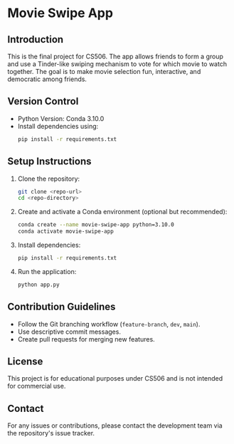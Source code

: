 # Movie Swipe App

## Introduction
This is the final project for CS506. The app allows friends to form a group and use a Tinder-like swiping mechanism to vote for which movie to watch together. The goal is to make movie selection fun, interactive, and democratic among friends.

## Version Control
- Python Version: Conda 3.10.0
- Install dependencies using:
  ```sh
  pip install -r requirements.txt
  ```

## Setup Instructions
1. Clone the repository:
   ```sh
   git clone <repo-url>
   cd <repo-directory>
   ```
2. Create and activate a Conda environment (optional but recommended):
   ```sh
   conda create --name movie-swipe-app python=3.10.0
   conda activate movie-swipe-app
   ```
3. Install dependencies:
   ```sh
   pip install -r requirements.txt
   ```
4. Run the application:
   ```sh
   python app.py
   ```

## Contribution Guidelines
- Follow the Git branching workflow (`feature-branch`, `dev`, `main`).
- Use descriptive commit messages.
- Create pull requests for merging new features.

## License
This project is for educational purposes under CS506 and is not intended for commercial use.

## Contact
For any issues or contributions, please contact the development team via the repository's issue tracker.
